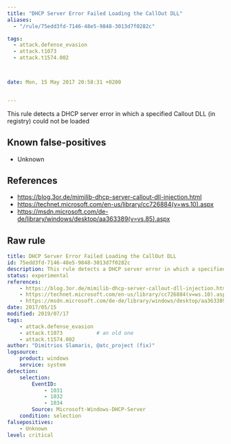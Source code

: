 ```yaml
---
title: "DHCP Server Error Failed Loading the CallOut DLL"
aliases:
  - "/rule/75edd3fd-7146-48e5-9848-3013d7f0282c"

tags:
  - attack.defense_evasion
  - attack.t1073
  - attack.t1574.002



date: Mon, 15 May 2017 20:58:31 +0200


---
```


This rule detects a DHCP server error in which a specified Callout DLL (in registry) could not be loaded

<!--more-->


## Known false-positives

* Unknown



## References

* https://blog.3or.de/mimilib-dhcp-server-callout-dll-injection.html
* https://technet.microsoft.com/en-us/library/cc726884(v=ws.10).aspx
* https://msdn.microsoft.com/de-de/library/windows/desktop/aa363389(v=vs.85).aspx


## Raw rule
```yaml
title: DHCP Server Error Failed Loading the CallOut DLL
id: 75edd3fd-7146-48e5-9848-3013d7f0282c
description: This rule detects a DHCP server error in which a specified Callout DLL (in registry) could not be loaded
status: experimental
references:
    - https://blog.3or.de/mimilib-dhcp-server-callout-dll-injection.html
    - https://technet.microsoft.com/en-us/library/cc726884(v=ws.10).aspx
    - https://msdn.microsoft.com/de-de/library/windows/desktop/aa363389(v=vs.85).aspx
date: 2017/05/15
modified: 2019/07/17
tags:
    - attack.defense_evasion
    - attack.t1073           # an old one
    - attack.t1574.002
author: "Dimitrios Slamaris, @atc_project (fix)"
logsource:
    product: windows
    service: system
detection:
    selection:
        EventID:
            - 1031
            - 1032
            - 1034
        Source: Microsoft-Windows-DHCP-Server
    condition: selection
falsepositives:
    - Unknown
level: critical

```
